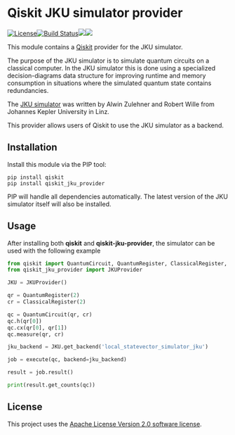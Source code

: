 # Qiskit JKU simulator provider

[![License](https://img.shields.io/github/license/Qiskit/qiskit-jku-provider.svg?style=popout-square)](https://opensource.org/licenses/Apache-2.0)[![Build Status](https://img.shields.io/travis/com/Qiskit/qiskit-jku-provider/master.svg?style=popout-square)](https://travis-ci.com/Qiskit/qiskit-jku-provider)[![](https://img.shields.io/github/release/Qiskit/qiskit-jku-provider.svg?style=popout-square)](https://github.com/Qiskit/qiskit-jku-provider/releases)[![](https://img.shields.io/pypi/dm/qiskit-jku-provider.svg?style=popout-square)](https://pypi.org/project/qiskit-jku-provider/)


This module contains a [Qiskit](https://www.qiskit.org/) provider for the JKU simulator.

The purpose of the JKU simulator is to simulate quantum circuits on a classical computer. 
In the JKU simulator this is done using a specialized decision-diagrams data structure for improving runtime and memory consumption
in situations where the simulated quantum state contains redundancies.  

The [JKU simulator](http://iic.jku.at/eda/research/quantum_simulation/) was written by Alwin Zulehner and Robert Wille from Johannes Kepler University in Linz.

This provider allows users of Qiskit to use the JKU simulator as a backend. 

## Installation

Install this module via the PIP tool:

```
pip install qiskit
pip install qiskit_jku_provider
```

PIP will handle all dependencies automatically. The latest version of the JKU simulator itself will also be installed.

## Usage

After installing both **qiskit** and **qiskit-jku-provider**, the simulator can be used with the following example 

```python
from qiskit import QuantumCircuit, QuantumRegister, ClassicalRegister, execute
from qiskit_jku_provider import JKUProvider

JKU = JKUProvider()

qr = QuantumRegister(2)
cr = ClassicalRegister(2)

qc = QuantumCircuit(qr, cr)
qc.h(qr[0])
qc.cx(qr[0], qr[1])
qc.measure(qr, cr)

jku_backend = JKU.get_backend('local_statevector_simulator_jku')

job = execute(qc, backend=jku_backend)

result = job.result()

print(result.get_counts(qc))
```
    
## License

This project uses the [Apache License Version 2.0 software license](https://www.apache.org/licenses/LICENSE-2.0).
